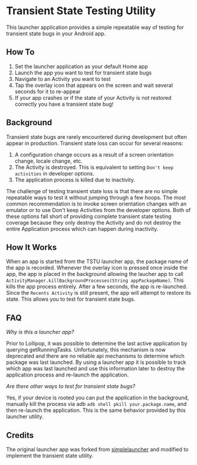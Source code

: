 # Transient State Testing Utility

This launcher application provides a simple repeatable way of testing for transient state bugs in your Android app.

## How To

1. Set the launcher application as your default Home app
2. Launch the app you want to test for transient state bugs
3. Navigate to an Activity you want to test
4. Tap the overlay icon that appears on the screen and wait several seconds for it to re-appear
5. If your app crashes or if the state of your Activity is not restored correctly you have a transient state bug!

## Background

Transient state bugs are rarely encountered during development but often appear in production. Transient state loss can occur for several reasons:

1. A configuration change occurs as a result of a screen orientation change, locale change, etc.
2. The Activity is destroyed. This is equivalent to setting `Don't keep activities` in developer options.
3. The application process is killed due to inactivity.

The challenge of testing transient state loss is that there are no simple repeatable ways to test it without jumping through a few hoops. The most common recommendation is to invoke screen orientation changes with an emulator or to use Don't keep Activities from the developer options. Both of these options fall short of providing complete transient state testing coverage because they only destroy the Activity and do not destroy the entire Application process which can happen during inactivity.

## How It Works

When an app is started from the TSTU launcher app, the package name of the app is recorded. Whenever the overlay icon is pressed once inside the app, the app is placed in the background allowing the laucher app to call ```ActivityManager.killBackgroundProcesses(String appPackageName)```. This kills the app process entirely. After a few seconds, the app is re-launched. Since the ```Recents Activity``` is still present, the app will attempt to restore its state. This allows you to test for transient state bugs.

## FAQ

*Why is this a launcher app?*

Prior to Lollipop, it was possible to determine the last active application by querying getRunningTasks. Unfortunately, this mechanism is now deprecated
and there are no reliable api mechanisms to determine which package was last launched. By using a launcher app it is possible to track
which app was last launched and use this information later to destroy the application process and re-launch the application.

*Are there other ways to test for transient state bugs?*

Yes, if your device is rooted you can put the application in the background, manually kill the process via adb ``` adb shell pkill your.package.name ```, and then re-launch the application. This is the same behavior provided by this launcher utility.


## Credits

The original launcher app was forked from [simplelauncher](https://github.com/arnabc/simplelauncher) and modified to implement the transient state utility.

